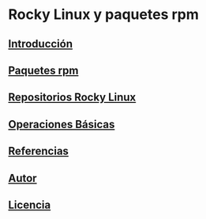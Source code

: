 # Rocky Linux y paquetes rpm
## [Introducción](modulo0.md)
## [Paquetes rpm](modlo1.md)
## [Repositorios Rocky Linux](modulo2.md)
## [Operaciones Básicas](modulo3.md)
## [Referencias](referencias.md)
## [Autor](autor.md)
## [Licencia](licencia.md)
